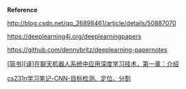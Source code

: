 


**Reference**

http://blog.csdn.net/qq_26898461/article/details/50887070

https://deeplearning4j.org/deeplearningpapers

https://github.com/dennybritz/deeplearning-papernotes

<a href="http://www.jianshu.com/p/08a88d5400f0">[简书][译]在聊天机器人系统中应用深度学习技术，第一章：介绍</a>

<a href="http://blog.csdn.net/myarrow/article/details/51878004">cs231n学习笔记-CNN-目标检测、定位、分割 </a>
